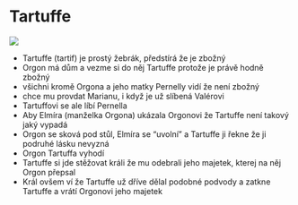 # Tartuffe
![](Pasted%20image%2020221207081311.png)

- Tartuffe (tartif) je prostý žebrák, předstírá že je zbožný
- Orgon má dům a vezme si do něj Tartuffe protože je právě hodně zbožný
- všichni kromě Orgona a jeho matky Pernelly vidí že není zbožný
- chce mu provdat Marianu, i když je už slíbená Valérovi
- Tartuffovi se ale líbí Pernella
- Aby Elmíra (manželka Orgona) ukázala Orgonovi že Tartuffe není takový jaký vypadá
- Orgon se sková pod stůl, Elmíra se “uvolní” a Tartuffe ji řekne že ji podruhé lásku nevyzná
- Orgon Tartuffa vyhodí
- Tartuffe si jde stěžovat králi že mu odebrali jeho majetek, kterej na něj Orgon přepsal
- Král ovšem ví že Tartuffe už dříve dělal podobné podvody a zatkne Tartuffe a vrátí Orgonovi jeho majetek